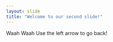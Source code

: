 ```yaml
---
layout: slide
title: "Welcome to our second slide!"
---
```

Waah Waah
Use the left arrow to go back!
